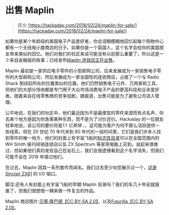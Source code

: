 # 出售 Maplin

> 原文:[https://hackaday.com/2018/02/24/maplin-for-sale/](https://hackaday.com/2018/02/24/maplin-for-sale/)

如果你是某个年龄段的美国电子产品爱好者，你会泪眼模糊地回忆起每个购物中心都有一个无线电小屋商店的日子。如果你是一个英国人，这个名字会给你的美国朋友带来类似的回忆。他们对我们的社区来说可能没有以前那么重要了，所以这是一个来自金融版的故事；已经宣布[Maplin 连锁店正在出售](http://www.bbc.co.uk/news/business-43121649)。

Maplin 最初是一家供应电子零件的小型邮购公司，后来发展成为一家销售电子零件的大型邮购公司，然后发展成为一家全国性的连锁商店，占据了一个与 Radio Shack 倒闭前所处的位置类似的位置。他们仍然销售电子元件、万用表和工具，但他们的大部分场地都是专门用于大众市场消费电子产品的更高科技和业余爱好者。随着来自在线零售商的竞争加剧，据报道，出售可能是为了避免公司进入管理。

公平地说，在我们的社区中，他们最近因为不是最便宜的零件来源而有点名声，你去某个地方是因为你急需某种东西，而不是为了讨价还价。Hackaday 的一位朋友轻率地说，该公司的要价将是*1.1 亿英镑* *，*，这可能为客户为何不那么活跃提供一些线索。但在 20 世纪 70 年代末到 80 年代的一段时间里，它们是我们许多人找到零件的唯一地方，他们的封面上有宇宙飞船的[标志性目录](https://www.reddit.com/r/RetroFuturism/comments/5yfmhp/1979_maplin_electronics_catalog_cover_art/)可以在全国范围内的 WH Smith 报刊经销连锁店以及 ZX Spectrum 等家用电脑上买到。说起来很难过，但如果他们真的发现自己在岩石上，我们会很遗憾看到这个名字消失，但我们可能不会在 2018 年错过他们。

在过去，Maplin 因其一系列套件而闻名。我们过去至少向您展示过一个，[这是 Sinclair ZX81](https://hackaday.com/2016/11/21/sinclair-io-board-completed-over-30-years-later/) 的 I/O 端口。

脚注:还有人有封面上有宇宙飞船的早期 Maplin 目录吗？我们的车几十年前就报废了，但我们很想借一辆来做一件复古的作品。

Maplin 商店图片:[贝蒂·隆巴顿【CC BY-SA 2.0】](https://commons.wikimedia.org/wiki/File:Maplin_-_Westgate_Retail_Park_-_geograph.org.uk_-_1217687.jpg)，以及[Futurilla【CC BY-SA 2.0】](https://commons.wikimedia.org/wiki/File:Stoke-town-104_(4951933014).jpg)。